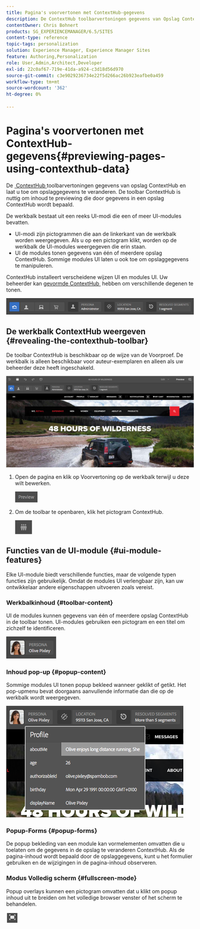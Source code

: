 ```yaml
---
title: Pagina's voorvertonen met ContextHub-gegevens
description: De ContextHub toolbarvertoningen gegevens van Opslag ContextHub en laat u toe om opslaggegevens te veranderen en is nuttig om inhoud te previewing
contentOwner: Chris Bohnert
products: SG_EXPERIENCEMANAGER/6.5/SITES
content-type: reference
topic-tags: personalization
solution: Experience Manager, Experience Manager Sites
feature: Authoring,Personalization
role: User,Admin,Architect,Developer
exl-id: 22c0af67-719e-41da-a924-c3d18d56d970
source-git-commit: c3e9029236734e22f5d266ac26b923eafbe0a459
workflow-type: tm+mt
source-wordcount: '362'
ht-degree: 0%

---
```


# Pagina&#39;s voorvertonen met ContextHub-gegevens{#previewing-pages-using-contexthub-data}

De [&#x200B; ContextHub &#x200B;](/help/sites-developing/contexthub.md) toolbarvertoningen gegevens van opslag ContextHub en laat u toe om opslaggegevens te veranderen. De toolbar ContextHub is nuttig om inhoud te previewing die door gegevens in een opslag ContextHub wordt bepaald.

De werkbalk bestaat uit een reeks UI-modi die een of meer UI-modules bevatten.

* UI-modi zijn pictogrammen die aan de linkerkant van de werkbalk worden weergegeven. Als u op een pictogram klikt, worden op de werkbalk de UI-modules weergegeven die erin staan.
* UI de modules tonen gegevens van één of meerdere opslag ContextHub. Sommige modules UI laten u ook toe om opslaggegevens te manipuleren.

ContextHub installeert verscheidene wijzen UI en modules UI. Uw beheerder kan [&#x200B; gevormde ContextHub &#x200B;](/help/sites-developing/ch-configuring.md) hebben om verschillende degenen te tonen.

![&#x200B; screen_shot_2018-03-23at093446 &#x200B;](assets/screen_shot_2018-03-23at093446.png)

## De werkbalk ContextHub weergeven {#revealing-the-contexthub-toolbar}

De toolbar ContextHub is beschikbaar op de wijze van de Voorproef. De werkbalk is alleen beschikbaar voor auteur-exemplaren en alleen als uw beheerder deze heeft ingeschakeld.

![&#x200B; screen_shot_2018-03-23at093730 &#x200B;](assets/screen_shot_2018-03-23at093730.png)

1. Open de pagina en klik op Voorvertoning op de werkbalk terwijl u deze wilt bewerken.

   ![&#x200B; chlimage_1-219 &#x200B;](assets/chlimage_1-219.png)

1. Om de toolbar te openbaren, klik het pictogram ContextHub.

   ![&#x200B; de Hub van de Context &#x200B;](do-not-localize/screen_shot_2018-03-23at093621.png)

## Functies van de UI-module {#ui-module-features}

Elke UI-module biedt verschillende functies, maar de volgende typen functies zijn gebruikelijk. Omdat de modules UI verlengbaar zijn, kan uw ontwikkelaar andere eigenschappen uitvoeren zoals vereist.

### Werkbalkinhoud {#toolbar-content}

UI de modules kunnen gegevens van één of meerdere opslag ContextHub in de toolbar tonen. UI-modules gebruiken een pictogram en een titel om zichzelf te identificeren.

![&#x200B; screen_shot_2018-03-23at093936 &#x200B;](assets/screen_shot_2018-03-23at093936.png)

### Inhoud pop-up {#popup-content}

Sommige modules UI tonen popup bekleed wanneer geklikt of getikt. Het pop-upmenu bevat doorgaans aanvullende informatie dan die op de werkbalk wordt weergegeven.

![&#x200B; screen_shot_2018-03-23at094003 &#x200B;](assets/screen_shot_2018-03-23at094003.png)

### Popup-Forms {#popup-forms}

De popup bekleding van een module kan vormelementen omvatten die u toelaten om de gegevens in de opslag te veranderen ContextHub. Als de pagina-inhoud wordt bepaald door de opslaggegevens, kunt u het formulier gebruiken en de wijzigingen in de pagina-inhoud observeren.

### Modus Volledig scherm {#fullscreen-mode}

Popup overlays kunnen een pictogram omvatten dat u klikt om popup inhoud uit te breiden om het volledige browser venster of het scherm te behandelen.

![&#x200B; Volledig scherm &#x200B;](do-not-localize/chlimage_1-18.png)
